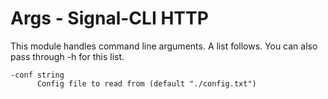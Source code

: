 # Args - Signal-CLI HTTP

This module handles command line arguments. A list follows. You can also pass through -h for this list.

```
-conf string
	  Config file to read from (default "./config.txt")
```